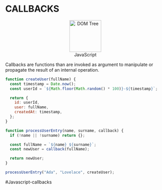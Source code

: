 # CALLBACKS

<figure style="text-align: center">
   <img src="https://upload.wikimedia.org/wikipedia/commons/thumb/6/6a/JavaScript-logo.png/640px-JavaScript-logo.png" alt="DOM Tree" width="100" />
   <figcaption>JavaScript</figcaption>
</figure>

Callbacks are functions than are invoked as argument to manipulate or propagate the result of an internal operation.

```js
function createUser(fullName) {
  const timestamp = Date.now();
  const userId = `${Math.floor(Math.random() * 100)}-${timestamp}`;

  return {
    id: userId,
    user: fullName,
    createdAt: timestamp,
  };
}

function processUserEntry(name, surname, callback) {
  if (!name || !surname) return {};

  const fullName = `${name} ${surname}`;
  const newUser = callback(fullName);

  return newUser;
}

processUserEntry("Ada", "Lovelace", createUser);
```

#Javascript-callbacks
